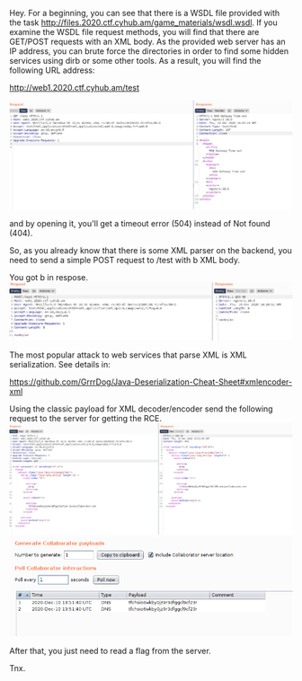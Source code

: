 Hey.
For a beginning, you can see that there is a WSDL file provided with the task http://files.2020.ctf.cyhub.am/game_materials/wsdl.wsdl. 
If you examine the WSDL file request methods, you will find that there are GET/POST requests with an XML body.
As the provided web server has an IP address, you can brute force the directories in order to find some hidden services using dirb or some other tools.
As a result, you will find the following URL address: 

http://web1.2020.ctf.cyhub.am/test 

![web](images/_dirb.png)

and by opening it, you'll get a timeout error (504) instead of Not found (404).

So, as you already know that there is some XML parser on the backend, you need to send a simple POST request to /test with <a>b</a> XML body.


You got <a>b</a> in respose.
![web](images/_xml.png)


The most popular attack to web services that parse XML is XML serialization. See details in:

https://github.com/GrrrDog/Java-Deserialization-Cheat-Sheet#xmlencoder-xml

Using the classic payload for XML decoder/encoder send the following request to the server for getting the RCE. 
![web](images/_PoC.png)
![web](images/_DnS.png)

After that, you just need to read a flag from the server.

Tnx.
